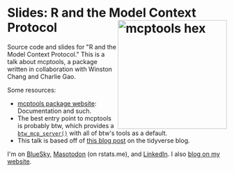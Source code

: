 # Slides: R and the Model Context Protocol <a href="github.com/simonpcouch/r-mcp-25"><img src="figures/mcptools-hex.png" align="right" height="250" alt="mcptools hex" /></a>

Source code and slides for "R and the Model Context Protocol." This is a talk about mcptools, a package written in collaboration with Winston Chang and Charlie Gao.

Some resources:

* [mcptools package website](https://posit-dev.github.io/mcptools/): Documentation and such.
* The best entry point to mcptools is probably btw, which provides a [`btw_mcp_server()`](https://posit-dev.github.io/btw/reference/mcp.html) with all of btw's tools as a default.
* This talk is based off of [this blog post](https://www.tidyverse.org/blog/2025/07/mcptools-0-1-0/) on the tidyverse blog. 

I'm on [BlueSky](https://bsky.app/profile/simonpcouch.com), [Masotodon](https://rstats.me/@simonpcouch) (on rstats.me), and [LinkedIn](https://www.linkedin.com/in/simonpcouch/). I also [blog on my website](https://www.simonpcouch.com/blog/).
